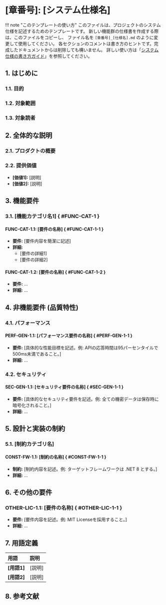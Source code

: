 # [章番号]: [システム仕様名]

!!! note "このテンプレートの使い方"
このファイルは、プロジェクトのシステム仕様を記述するためのテンプレートです。
新しい機能群の仕様書を作成する際は、このファイルをコピーし、
ファイル名を `[章番号]_[仕様名].md` のように変更して使用してください。
各セクションのコメントは書き方のヒントです。完成したドキュメントからは削除しても構いません。
詳しい使い方は「[システム仕様の書き方ガイド](ここにガイドへのパスを記述してください)」を参照してください。

## 1. はじめに

### 1.1. 目的

<!-- この仕様書が何を定義するのか、その目的を簡潔に記述します。 -->

### 1.2. 対象範囲

<!-- この仕様書が対象とするプロダクトの範囲や機能を記述します。 -->

### 1.3. 対象読者

<!-- この仕様書を読むことが想定される読者をリストアップします。（例: プロジェクト開発者、QAエンジニア、プロダクトマネージャーなど） -->

## 2. 全体的な説明

### 2.1. プロダクトの概要

<!-- プロダクトや機能がどのようなもので、どのような課題を解決するのか、全体像を説明します。 -->

### 2.2. 提供価値

<!-- このプロダクト/機能がユーザーやビジネスに提供する価値を箇条書きで記述します。 -->

- **[価値1]:** [説明]
- **[価値2]:** [説明]

## 3. 機能要件

<!-- プロダクトが提供すべき具体的な「機能」に関する要件を記述します。各要件には一意のIDを付与し、トレーサビリティを確保します。 -->

### 3.1. [機能カテゴリ名1] { #FUNC-CAT-1 }

#### FUNC-CAT-1.1: [要件の名称] { #FUNC-CAT-1-1 }

- **要件:** [要件内容を簡潔に記述]
- **詳細:**
  - [要件の詳細1]
  - [要件の詳細2]

#### FUNC-CAT-1.2: [要件の名称] { #FUNC-CAT-1-2 }

- **要件:** ...
- **詳細:** ...

## 4. 非機能要件 (品質特性)

<!-- 機能以外の、システムの品質に関する要件を記述します。 -->

### 4.1. パフォーマンス

#### PERF-GEN-1.1: [パフォーマンス要件の名称] { #PERF-GEN-1-1 }

- **要件:** [具体的な性能目標を記述。例: APIの応答時間は95パーセンタイルで500ms未満であること。]
- **詳細:** ...

### 4.2. セキュリティ

#### SEC-GEN-1.1: [セキュリティ要件の名称] { #SEC-GEN-1-1 }

- **要件:** [具体的なセキュリティ要件を記述。例: 全ての機密データは保存時に暗号化されること。]
- **詳細:** ...

<!-- 他にも信頼性、保守性、移植性など、必要に応じてセクションを追加します。 -->

## 5. 設計と実装の制約

<!-- プロダクトを設計・実装する上で遵守すべき技術的な制約事項を記述します。 -->

### 5.1. [制約カテゴリ名]

#### CONST-FW-1.1: [制約の名称] { #CONST-FW-1-1 }

- **制約:** [制約内容を記述。例: ターゲットフレームワークは .NET 8 とする。]
- **詳細:** ...

## 6. その他の要件

<!-- 上記のカテゴリに含まれない、ライセンス、ドキュメント、配布方法などの補足的な要件を記述します。 -->

### OTHER-LIC-1.1: [要件の名称] { #OTHER-LIC-1-1 }

- **要件:** [要件内容を記述。例: MIT Licenseを採用すること。]
- **詳細:** ...

## 7. 用語定義

<!-- この仕様書内で使用される専門用語や略語を定義します。 -->

| 用語        | 説明   |
| :---------- | :----- |
| **[用語1]** | [説明] |
| **[用語2]** | [説明] |

## 8. 参考文献

<!-- この仕様書を作成する上で参考にしたドキュメント、Webサイト、論文などへのリンクを記載します。 -->
